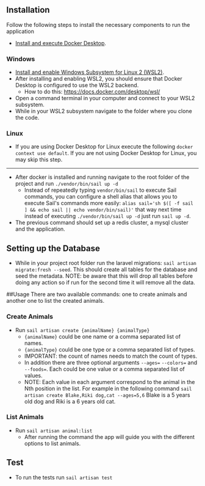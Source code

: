 ## Installation

Follow the following steps to install the necessary components to run the application

- [Install and execute Docker Desktop](https://www.docker.com/products/docker-desktop/).
### Windows
- [Install and enable Windows Subsystem for Linux 2 (WSL2)](https://learn.microsoft.com/en-us/windows/wsl/install).
- After installing and enabling WSL2, you should ensure that Docker Desktop is configured to use the WSL2 backend.
    - How to do this: https://docs.docker.com/desktop/wsl/
- Open a command terminal in your computer and connect to your WSL2 subsystem.
- While in your WSL2 subsystem navigate to the folder where you clone the code.
### Linux
- If you are using Docker Desktop for Linux execute the following ```docker context use default```. If you are not using Docker Desktop for Linux, you may skip this step. 

----------------------------

- After docker is installed and running navigate to the root folder of the project and run ```./vendor/bin/sail up -d```
  - Instead of repeatedly typing ```vendor/bin/sail``` to execute Sail commands, you can configure a shell alias that allows you to execute Sail's commands more easily: ```alias sail='sh $([ -f sail ] && echo sail || echo vendor/bin/sail)'``` that way next time instead of executing ```./vendor/bin/sail up -d``` just run ```sail up -d```.
- The previous command should set up a redis cluster, a mysql cluster and the application.

## Setting up the Database
- While in your project root folder run the laravel migrations: ```sail artisan migrate:fresh --seed```. This should create all tables for the database and seed the metadata. NOTE: be aware that this will drop all tables before doing any action so if run for the second time it will remove all the data.

##Usage
There are two available commands: one to create animals and another one to list the created animals.
### Create Animals
- Run ```sail artisan create {animalName} {animalType}```
    - ```{animalName}``` could be one name or a comma separated list of names.
    - ```{animalType}``` could be one type or a comma separated list of types.
    - IMPORTANT: the count of names needs to match the count of types.
    - In addition there are three optional arguments ```--ages=``` ```--colors=``` and ```--foods=```. Each could be one value or a comma separated list of values.
    - NOTE: Each value in each argument correspond to the animal in the Nth position in the list. For example in the following command ```sail artisan create Blake,Riki dog,cat --ages=5,6``` Blake is a 5 years old dog and Riki is a 6 years old cat.
### List Animals
- Run ```sail artisan animal:list```
    - After running the command the app will guide you with the different options to list animals.
## Test
- To run the tests run ```sail artisan test```
